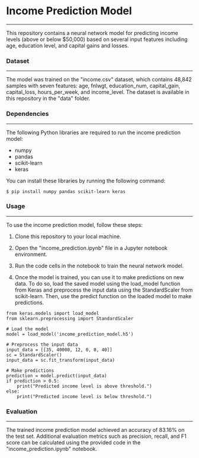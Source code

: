 # Income Prediction Model
---
This repository contains a neural network model for predicting income levels (above or below $50,000) based on several input features including age, education level, and capital gains and losses.

### Dataset
---
The model was trained on the "income.csv" dataset, which contains 48,842 samples with seven features: age, fnlwgt, education_num, capital_gain, capital_loss, hours_per_week, and income_level. The dataset is available in this repository in the "data" folder.

### Dependencies
---
The following Python libraries are required to run the income prediction model:

- numpy
- pandas
- scikit-learn
- keras

You can install these libraries by running the following command:

~~~
$ pip install numpy pandas scikit-learn keras
~~~


### Usage
---
To use the income prediction model, follow these steps:

1. Clone this repository to your local machine.

2. Open the "income_prediction.ipynb" file in a Jupyter notebook environment.

3. Run the code cells in the notebook to train the neural network model.

4. Once the model is trained, you can use it to make predictions on new data. To do so, load the saved model using the load_model function from Keras and preprocess the input data using the StandardScaler from scikit-learn. Then, use the predict function on the loaded model to make predictions.


~~~
from keras.models import load_model
from sklearn.preprocessing import StandardScaler

# Load the model
model = load_model('income_prediction_model.h5')

# Preprocess the input data
input_data = [[35, 40000, 12, 0, 0, 40]]
sc = StandardScaler()
input_data = sc.fit_transform(input_data)

# Make predictions
prediction = model.predict(input_data)
if prediction > 0.5:
    print("Predicted income level is above threshold.")
else:
    print("Predicted income level is below threshold.")
~~~

### Evaluation
---
The trained income prediction model achieved an accuracy of 83.16% on the test set. Additional evaluation metrics such as precision, recall, and F1 score can be calculated using the provided code in the "income_prediction.ipynb" notebook.